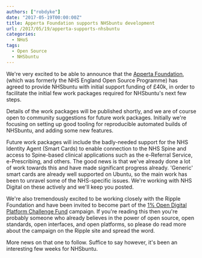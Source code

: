 ```yaml
---
authors: ["robdyke"]
date: "2017-05-19T00:00:00Z"
title: Apperta Foundation supports NHSbuntu development
url: /2017/05/19/apperta-supports-nhsbuntu
categories:
  - NHoS
tags:
  - Open Source
  - NHSbuntu
---
```


We're very excited to be able to announce that the [Apperta Foundation](http://www.apperta.org/), (which was formerly the NHS England Open Source Programme) has agreed to provide NHSbuntu with initial support funding of £40k, in order to facilitate the initial few work packages required for NHSbuntu's next few steps.

Details of the work packages will be published shortly, and we are of course open to community suggestions for future work packages. Initially we're focusing on setting up good tooling for reproducible automated builds of NHSbuntu, and adding some new features.

Future work packages will include the badly-needed support for the NHS Identity Agent (Smart Cards) to enable connection to the NHS Spine and access to Spine-based clinical applications such as the e-Referral Service, e-Prescribing, and others. The good news is that we've already done a lot of work towards this and have made significant progress already. 'Generic' smart cards are already well supported on Ubuntu, so the main work has been to unravel some of the NHS-specific issues. We're working with NHS Digital on these actively and we'll keep you posted.

We're also tremendously excited to be working closely with the Ripple Foundation and have been invited to become part of the [1% Open Digital Platform Challenge Fund](http://rippleosi.org/open-digital-platform-challenge-fund/) campaign. If you're reading this then you're probably someone who already believes in the power of open source, open standards, open interfaces, and open platforms, so please do read more about the campaign on the Ripple site and spread the word.

More news on that one to follow. Suffice to say however, it's been an interesting few weeks for NHSbuntu.
